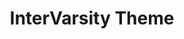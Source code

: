 ---
title: InterVarsity Theme
direct_url: https://github.com/caleb531/intervarsity-theme
category: wordpress
description: A WordPress theme for InterVarsity Christian Fellowship chapters
---
